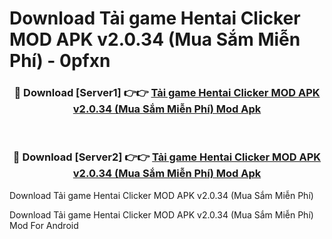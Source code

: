 # Download Tải game Hentai Clicker MOD APK v2.0.34 (Mua Sắm Miễn Phí) - 0pfxn


<div align="center">
<h3>🔴 Download [Server1] 👉👉 <a href="https://apk-comot.site?title=Tải_game_Hentai_Clicker_MOD_APK_v2.0.34_(Mua_Sắm_Miễn_Phí)">Tải game Hentai Clicker MOD APK v2.0.34 (Mua Sắm Miễn Phí) Mod Apk</a></h3><br>
<h3>🔴 Download [Server2] 👉👉 <a href="https://apk-comot.site?title=Tải_game_Hentai_Clicker_MOD_APK_v2.0.34_(Mua_Sắm_Miễn_Phí)">Tải game Hentai Clicker MOD APK v2.0.34 (Mua Sắm Miễn Phí) Mod Apk</a></h3>
</div>



Download Tải game Hentai Clicker MOD APK v2.0.34 (Mua Sắm Miễn Phí) 

Download Tải game Hentai Clicker MOD APK v2.0.34 (Mua Sắm Miễn Phí) Mod For Android